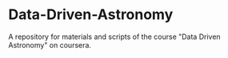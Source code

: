 # Data-Driven-Astronomy
A repository for materials and scripts of the course "Data Driven Astronomy" on coursera.

